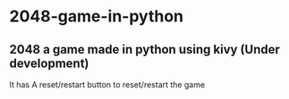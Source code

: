 # 2048-game-in-python
2048 a game made in python using kivy (Under development)
--------------------
It has 
A reset/restart button to reset/restart the game
